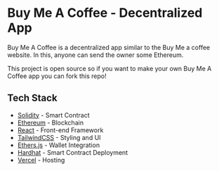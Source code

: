 # Buy Me A Coffee - Decentralized App

Buy Me A Coffee is a decentralized app similar to the Buy Me a coffee website. In this, anyone can send the owner some Ethereum.

This project is open source so if you want to make your own Buy Me A Coffee app you can fork this repo!

<h2>Tech Stack</h2>

- [Solidity](https://soliditylang.org/) - Smart Contract
- [Ethereum](https://ethereum.org/) - Blockchain
- [React](https://react.dev/) - Front-end Framework
- [TailwindCSS](https://tailwindcss.com/) - Styling and UI
- [Ethers.js](https://docs.ethers.org/v5/) - Wallet Integration
- [Hardhat](https://hardhat.org/) - Smart Contract Deployment
- [Vercel](https://vercel.com/) - Hosting
